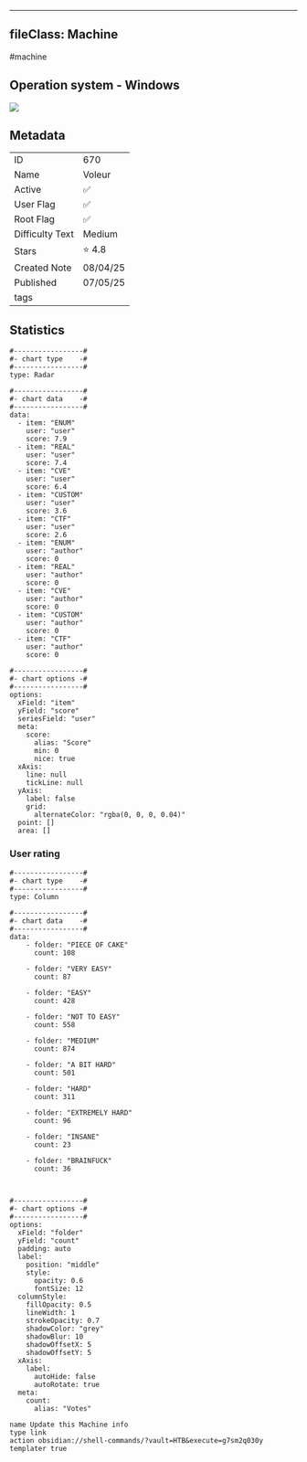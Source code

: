 
---
fileClass: Machine
---

#machine

## Operation system - Windows
<img style = "max-width:70px" src = "/img/Windows.png">

## Metadata

|                       |   |
| ----------------      | - |
| ID                    |670 |
| Name                  |Voleur |
| Active                |✅  |
| User Flag             |✅ |
| Root Flag             |✅|
| Difficulty Text       |Medium  |
| Stars                 |⭐️ 4.8 |
| Created Note          |08/04/25 |
| Published             |07/05/25 |
| tags                  | |

<p style = "display:none">
id:: 670
active:: True
name:: Voleur
os::Windows
user_flag:: True
root_flag:: True
difficulty_text:: Medium
stars:: 4.8
created:: 08/04/2025
published:: 07/05/25
avatar:: /avatars/635619778e50cc8f69df91cc6ae149c4.png
tags:: 
</p>

## Statistics


```chartsview
#-----------------#
#- chart type    -#
#-----------------#
type: Radar

#-----------------#
#- chart data    -#
#-----------------#
data:
  - item: "ENUM"
    user: "user"
    score: 7.9
  - item: "REAL"
    user: "user"
    score: 7.4
  - item: "CVE"
    user: "user"
    score: 6.4
  - item: "CUSTOM"
    user: "user"
    score: 3.6
  - item: "CTF"
    user: "user"
    score: 2.6
  - item: "ENUM"
    user: "author"
    score: 0
  - item: "REAL"
    user: "author"
    score: 0
  - item: "CVE"
    user: "author"
    score: 0
  - item: "CUSTOM"
    user: "author"
    score: 0
  - item: "CTF"
    user: "author"
    score: 0

#-----------------#
#- chart options -#
#-----------------#
options:
  xField: "item"
  yField: "score"
  seriesField: "user"
  meta:
    score:
      alias: "Score"
      min: 0
      nice: true
  xAxis:
    line: null
    tickLine: null
  yAxis:
    label: false
    grid:
      alternateColor: "rgba(0, 0, 0, 0.04)"
  point: []
  area: []
```



### User rating


```chartsview
#-----------------#
#- chart type    -#
#-----------------#
type: Column

#-----------------#
#- chart data    -#
#-----------------#
data:
    - folder: "PIECE OF CAKE"
      count: 108
     
    - folder: "VERY EASY"
      count: 87

    - folder: "EASY"
      count: 428
      
    - folder: "NOT TO EASY"
      count: 558
      
    - folder: "MEDIUM"
      count: 874
     
    - folder: "A BIT HARD"
      count: 501
      
    - folder: "HARD"
      count: 311
      
    - folder: "EXTREMELY HARD"
      count: 96
      
    - folder: "INSANE"
      count: 23
      
    - folder: "BRAINFUCK"
      count: 36

    

#-----------------#
#- chart options -#
#-----------------#
options:
  xField: "folder"
  yField: "count"
  padding: auto
  label:
    position: "middle"
    style:
      opacity: 0.6
      fontSize: 12
  columnStyle:
    fillOpacity: 0.5
    lineWidth: 1
    strokeOpacity: 0.7
    shadowColor: "grey"
    shadowBlur: 10
    shadowOffsetX: 5
    shadowOffsetY: 5
  xAxis:
    label:
      autoHide: false
      autoRotate: true
  meta:
    count:
      alias: "Votes"
```



```button
name Update this Machine info
type link
action obsidian://shell-commands/?vault=HTB&execute=g7sm2q030y
templater true
```

